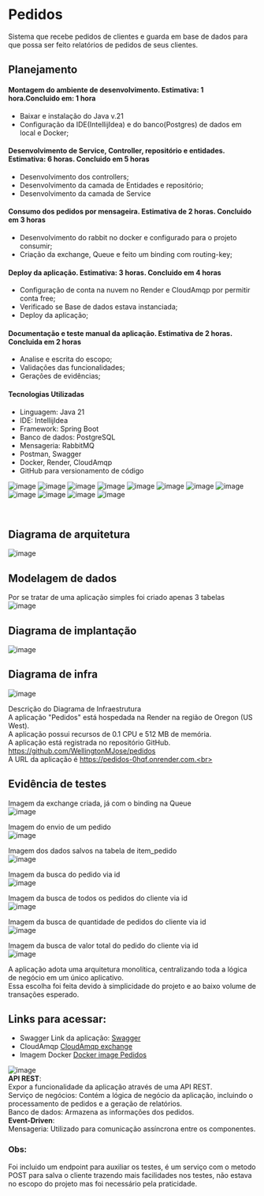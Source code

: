 # Pedidos
Sistema que recebe pedidos de clientes e guarda em base de dados para que possa ser feito relatórios de pedidos de seus clientes.
## Planejamento
#### Montagem do ambiente de desenvolvimento. Estimativa: 1 hora.Concluido em: 1 hora 
- Baixar e instalação do Java v.21
- Configuração da IDE(IntellijIdea) e do banco(Postgres) de dados em local e Docker;
#### Desenvolvimento de Service, Controller, repositório e entidades. Estimativa: 6 horas. Concluido em 5 horas
- Desenvolvimento dos controllers;
- Desenvolvimento da camada de Entidades e repositório;
- Desenvolvimento da camada de Service
#### Consumo dos pedidos por mensageira. Estimativa de 2 horas. Concluido em 3 horas
- Desenvolvimento do rabbit no docker e configurado para o projeto consumir;
- Criação da exchange, Queue e feito um binding com routing-key;
#### Deploy da aplicação. Estimativa: 3 horas. Concluido em 4 horas
- Configuração de conta na nuvem no Render e CloudAmqp por permitir conta free;
- Verificado se Base de dados estava instanciada;
- Deploy da aplicação;
#### Documentação e teste manual da aplicação. Estimativa de 2 horas. Concluida em 2 horas
- Analise e escrita do escopo;
- Validações das funcionalidades;
- Gerações de evidências;

#### Tecnologias Utilizadas

- Linguagem: Java 21
- IDE: IntellijIdea
- Framework: Spring Boot
- Banco de dados: PostgreSQL
- Mensageria: RabbitMQ
- Postman, Swagger
- Docker, Render, CloudAmqp
- GitHub para versionamento de código

![image](https://github.com/user-attachments/assets/17793dbc-6488-4979-8754-6660074f5dfe)
![image](https://github.com/user-attachments/assets/8c3e4ef6-61f6-4858-8faa-a5a5ee879dae)
![image](https://github.com/user-attachments/assets/00b526de-ec5c-415e-9cf0-b2a4439e1283)
![image](https://github.com/user-attachments/assets/253432f0-86ee-46b0-b79a-43c3d4d94471)
![image](https://github.com/user-attachments/assets/8c44b5a6-1e85-48e0-9069-fbee5c38285a)
![image](https://github.com/user-attachments/assets/2989b1a3-6cd1-4d64-90b3-537cad6f84c0)
![image](https://github.com/user-attachments/assets/886b9ca6-ae34-4ced-b33a-20880443e10d)
![image](https://github.com/user-attachments/assets/08f5d390-d0e6-413e-a30e-cc123c2c0c0b)
![image](https://github.com/user-attachments/assets/4657e531-7bac-4946-ad31-6ab083d6889f)
![image](https://github.com/user-attachments/assets/744ab41d-2c33-4704-aff4-06712604a59f)
![image](https://github.com/user-attachments/assets/317c34c4-e53a-4333-bd91-088d8c23ad8c)
![image](https://github.com/user-attachments/assets/2c9de72a-732f-47da-b6d8-23bed768fdd0)

<br>

## Diagrama de arquitetura
![image](https://github.com/user-attachments/assets/6c76041e-8bb3-4cc5-b630-ee3509ceb782)

## Modelagem de dados
Por se tratar de uma aplicação simples foi criado apenas 3 tabelas <br>
![image](https://github.com/user-attachments/assets/19267a13-d72e-4154-bd57-946098d740de)

##  Diagrama de implantação
![image](https://github.com/user-attachments/assets/4b3cd52b-957e-4d29-9d9e-e1e6b178c82d)

## Diagrama de infra
![image](https://github.com/user-attachments/assets/570f461d-eb0d-4d7a-9c4d-367ee0f1c5b9)

Descrição do Diagrama de Infraestrutura<br>
A aplicação "Pedidos" está hospedada na Render na região de Oregon (US West).<br>
A aplicação possui recursos de 0.1 CPU e 512 MB de memória.<br>
A aplicação está registrada no repositório GitHub. https://github.com/WellingtonMJose/pedidos<br>
A URL da aplicação é https://pedidos-0hqf.onrender.com.<br>

## Evidência de testes
Imagem da exchange criada, já com o binding na Queue <br>
![image](https://github.com/user-attachments/assets/0a73fba7-8701-457d-b298-cd0fb89be4f2)


Imagem do envio de um pedido<br>
![image](https://github.com/user-attachments/assets/2d73dbd2-6fba-400a-8972-2464c3461cf5)


Imagem dos dados salvos na tabela de item_pedido<br>
![image](https://github.com/user-attachments/assets/e785c761-9883-47cb-96aa-99be5fdd2cc4)


Imagem da busca do pedido via id<br>
![image](https://github.com/user-attachments/assets/3f6b0328-83e8-49a1-89cc-940714b0d4a5)

Imagem da busca de todos os pedidos do cliente via id<br>
![image](https://github.com/user-attachments/assets/57ad6d38-55ff-42b7-bc9c-265a84a0da45)

Imagem da busca de quantidade de pedidos do cliente via id<br>
![image](https://github.com/user-attachments/assets/490e9904-ca8d-42ea-98b2-8cb3928b2cb7)

Imagem da busca de valor total do pedido do cliente via id<br>
![image](https://github.com/user-attachments/assets/e6b25dc3-eec8-428f-b7f0-6b67a9be0f37)

A aplicação adota uma arquitetura monolítica, centralizando toda a lógica de negócio em um único aplicativo.<br>
Essa escolha foi feita devido à simplicidade do projeto e ao baixo volume de transações esperado.<br>

## Links para acessar:
- Swagger Link da aplicação: [Swagger](https://pedidos-0hqf.onrender.com/swagger-ui/index.html)
- CloudAmqp [CloudAmqp exchange](https://chimpanzee.rmq.cloudamqp.com/#/exchanges/rlchzaid/exchange.btg)
- Imagem Docker [Docker image Pedidos](https://api.render.com/deploy/srv-crqlgdrgbbvc73frc2ng?key=T3i0IOSkVF8)


![image](https://github.com/user-attachments/assets/a702a5d1-d7eb-4a63-afc3-7b2e37208c68)
<br>
**API REST**: <br>
Expor a funcionalidade da aplicação através de uma API REST.<br>
Serviço de negócios: Contém a lógica de negócio da aplicação, incluindo o processamento de pedidos e a geração de relatórios.<br>
Banco de dados: Armazena as informações dos pedidos.<br>
**Event-Driven**: <br>
Mensageria: Utilizado para comunicação assíncrona entre os componentes.

### Obs:
Foi incluido um endpoint para auxiliar os testes, é um serviço com o metodo POST para salva o cliente trazendo mais facilidades nos testes,
não estava no escopo do projeto mas foi necessário pela praticidade.






